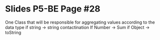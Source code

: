 # Slides P5-BE Page #28
One Class that will be
responsible for aggregating
values according to the data type
if string -> string contactination
If Number -> Sum
if Object -> toString

